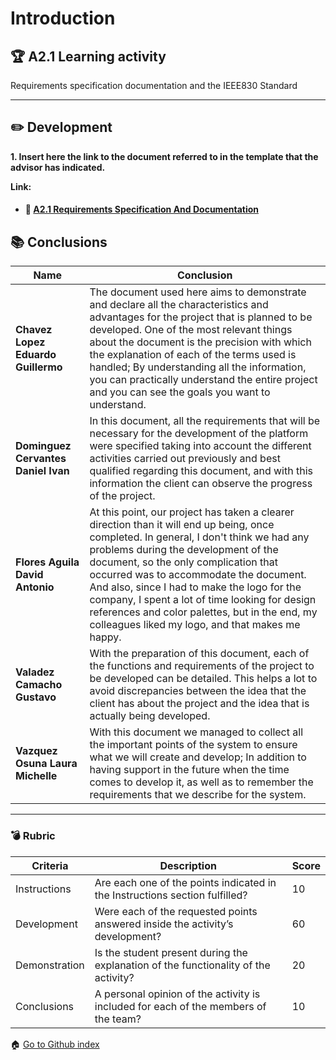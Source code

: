 # Introduction

## :trophy: A2.1 Learning activity

Requirements specification documentation and the IEEE830 Standard

---
## :pencil2: Development

**1. Insert here the link to the document referred to in the template that the advisor has indicated.**
<br>

**Link:**
- #### :page_facing_up: [A2.1 Requirements Specification And Documentation](https://github.com/GustavoValadez/Analisis-Avanzado-Software/blob/main/pdf/A2.1%20Requirements%20specification%20and%20documentation%20(DreamCourses).pdf)

## :books: Conclusions 

|Name|Conclusion|
|---|---|
|**Chavez Lopez Eduardo Guillermo**|The document used here aims to demonstrate and declare all the characteristics and advantages for the project that is planned to be developed. One of the most relevant things about the document is the precision with which the explanation of each of the terms used is handled; By understanding all the information, you can practically understand the entire project and you can see the goals you want to understand.|
|**Dominguez Cervantes Daniel Ivan**|In this document, all the requirements that will be necessary for the development of the platform were specified taking into account the different activities carried out previously and best qualified regarding this document, and with this information the client can observe the progress of the project.|
|**Flores Aguila David Antonio**|At this point, our project has taken a clearer direction than it will end up being, once completed. In general, I don't think we had any problems during the development of the document, so the only complication that occurred was to accommodate the document. And also, since I had to make the logo for the company, I spent a lot of time looking for design references and color palettes, but in the end, my colleagues liked my logo, and that makes me happy.|
|**Valadez Camacho Gustavo**|With the preparation of this document, each of the functions and requirements of the project to be developed can be detailed. This helps a lot to avoid discrepancies between the idea that the client has about the project and the idea that is actually being developed.|
|**Vazquez Osuna Laura Michelle**|With this document we managed to collect all the important points of the system to ensure what we will create and develop; In addition to having support in the future when the time comes to develop it, as well as to remember the requirements that we describe for the system.|

---

### :bomb: Rubric

| Criteria     | Description                                                                                  | Score |
| ------------- | -------------------------------------------------------------------------------------------- | ------- |
| Instructions | Are each one of the points indicated in the Instructions section fulfilled?  | 10 |
| Development    | Were each of the requested points answered inside the activity’s development?     | 60  |
| Demonstration| Is the student present during the explanation of the functionality of the activity?   | 20 |
| Conclusions   |A personal opinion of the activity is included for each of the members of the team?  | 10  |


:house: [Go to Github index](https://github.com/GustavoValadez/Analisis-Avanzado-Software)